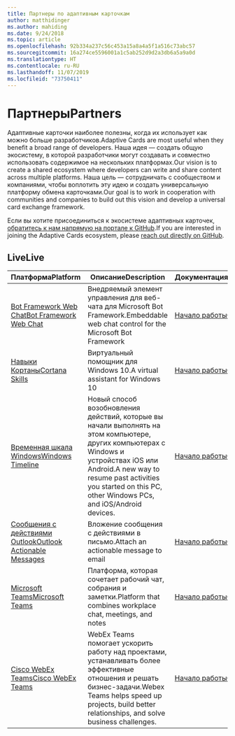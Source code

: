 ```yaml
---
title: Партнеры по адаптивным карточкам
author: matthidinger
ms.author: mahiding
ms.date: 9/24/2018
ms.topic: article
ms.openlocfilehash: 92b334a237c56c453a15a8a4a5f1a516c73abc57
ms.sourcegitcommit: 16a274ce5596001a1c5ab252d9d2a3db6a5a9a0d
ms.translationtype: HT
ms.contentlocale: ru-RU
ms.lasthandoff: 11/07/2019
ms.locfileid: "73750411"
---
```

# <a name="partners"></a><span data-ttu-id="11161-102">Партнеры</span><span class="sxs-lookup"><span data-stu-id="11161-102">Partners</span></span> 

<span data-ttu-id="11161-103">Адаптивные карточки наиболее полезны, когда их использует как можно больше разработчиков.</span><span class="sxs-lookup"><span data-stu-id="11161-103">Adaptive Cards are most useful when they benefit a broad range of developers.</span></span> <span data-ttu-id="11161-104">Наша идея — создать общую экосистему, в которой разработчики могут создавать и совместно использовать содержимое на нескольких платформах.</span><span class="sxs-lookup"><span data-stu-id="11161-104">Our vision is to create a shared ecosystem where developers can write and share content across multiple platforms.</span></span> <span data-ttu-id="11161-105">Наша цель — сотрудничать с сообществом и компаниями, чтобы воплотить эту идею и создать универсальную платформу обмена карточками.</span><span class="sxs-lookup"><span data-stu-id="11161-105">Our goal is to work in cooperation with communities and companies to build out this vision and develop a universal card exchange framework.</span></span>

<span data-ttu-id="11161-106">Если вы хотите присоединиться к экосистеме адаптивных карточек, [обратитесь к нам напрямую на портале к GitHub](https://github.com/Microsoft/AdaptiveCards).</span><span class="sxs-lookup"><span data-stu-id="11161-106">If you are interested in joining the Adaptive Cards ecosystem, please [reach out directly on GitHub](https://github.com/Microsoft/AdaptiveCards).</span></span>

## <a name="live"></a><span data-ttu-id="11161-107">Live</span><span class="sxs-lookup"><span data-stu-id="11161-107">Live</span></span>

<span data-ttu-id="11161-108">Платформа</span><span class="sxs-lookup"><span data-stu-id="11161-108">Platform</span></span> | <span data-ttu-id="11161-109">Описание</span><span class="sxs-lookup"><span data-stu-id="11161-109">Description</span></span> | <span data-ttu-id="11161-110">Документация</span><span class="sxs-lookup"><span data-stu-id="11161-110">Documentation</span></span> | <span data-ttu-id="11161-111">Версия</span><span class="sxs-lookup"><span data-stu-id="11161-111">Version</span></span>
---------|-------------|---------------|---------
[<span data-ttu-id="11161-112">Bot Framework Web Chat</span><span class="sxs-lookup"><span data-stu-id="11161-112">Bot Framework Web Chat</span></span>](https://github.com/Microsoft/BotFramework-WebChat)  | <span data-ttu-id="11161-113">Внедряемый элемент управления для веб-чата для Microsoft Bot Framework.</span><span class="sxs-lookup"><span data-stu-id="11161-113">Embeddable web chat control for the Microsoft Bot Framework</span></span> | [<span data-ttu-id="11161-114">Начало работы</span><span class="sxs-lookup"><span data-stu-id="11161-114">Get Started</span></span>](https://docs.microsoft.com/en-us/adaptive-cards/get-started/bots) | <span data-ttu-id="11161-115">1.2 (Web Chat 4.6)</span><span class="sxs-lookup"><span data-stu-id="11161-115">1.2 (Web Chat 4.6)</span></span>
[<span data-ttu-id="11161-116">Навыки Кортаны</span><span class="sxs-lookup"><span data-stu-id="11161-116">Cortana Skills</span></span>](https://docs.microsoft.com/en-us/cortana/skills/adaptive-cards) | <span data-ttu-id="11161-117">Виртуальный помощник для Windows 10.</span><span class="sxs-lookup"><span data-stu-id="11161-117">A virtual assistant for Windows 10</span></span> | [<span data-ttu-id="11161-118">Начало работы</span><span class="sxs-lookup"><span data-stu-id="11161-118">Get Started</span></span>](https://docs.microsoft.com/en-us/adaptive-cards/get-started/bots) | <span data-ttu-id="11161-119">1.0</span><span class="sxs-lookup"><span data-stu-id="11161-119">1.0</span></span>
[<span data-ttu-id="11161-120">Временная шкала Windows</span><span class="sxs-lookup"><span data-stu-id="11161-120">Windows Timeline</span></span>](https://blogs.windows.com/windowsexperience/2017/12/19/announcing-windows-10-insider-preview-build-17063-pc/) | <span data-ttu-id="11161-121">Новый способ возобновления действий, которые вы начали выполнять на этом компьютере, других компьютерах с Windows и устройствах iOS или Android.</span><span class="sxs-lookup"><span data-stu-id="11161-121">A new way to resume past activities you started on this PC, other Windows PCs, and iOS/Android devices.</span></span> | [<span data-ttu-id="11161-122">Начало работы</span><span class="sxs-lookup"><span data-stu-id="11161-122">Get Started</span></span>](https://docs.microsoft.com/en-us/adaptive-cards/get-started/windows) | <span data-ttu-id="11161-123">1.0</span><span class="sxs-lookup"><span data-stu-id="11161-123">1.0</span></span>
[<span data-ttu-id="11161-124">Сообщения с действиями Outlook</span><span class="sxs-lookup"><span data-stu-id="11161-124">Outlook Actionable Messages</span></span>](https://docs.microsoft.com/en-us/outlook/actionable-messages/)  | <span data-ttu-id="11161-125">Вложение сообщения с действиями в письмо.</span><span class="sxs-lookup"><span data-stu-id="11161-125">Attach an actionable message to email</span></span> | [<span data-ttu-id="11161-126">Начало работы</span><span class="sxs-lookup"><span data-stu-id="11161-126">Get Started</span></span>](https://docs.microsoft.com/en-us/outlook/actionable-messages/) | <span data-ttu-id="11161-127">1.0</span><span class="sxs-lookup"><span data-stu-id="11161-127">1.0</span></span>
[<span data-ttu-id="11161-128">Microsoft Teams</span><span class="sxs-lookup"><span data-stu-id="11161-128">Microsoft Teams</span></span>](https://products.office.com/en-US/microsoft-teams/group-chat-software) | <span data-ttu-id="11161-129">Платформа, которая сочетает рабочий чат, собрания и заметки.</span><span class="sxs-lookup"><span data-stu-id="11161-129">Platform that combines workplace chat, meetings, and notes</span></span> | [<span data-ttu-id="11161-130">Начало работы</span><span class="sxs-lookup"><span data-stu-id="11161-130">Get Started</span></span>](https://docs.microsoft.com/en-us/microsoftteams/platform/concepts/cards/cards-reference#adaptive-card) | <span data-ttu-id="11161-131">1.0</span><span class="sxs-lookup"><span data-stu-id="11161-131">1.0</span></span>
[<span data-ttu-id="11161-132">Cisco WebEx Teams</span><span class="sxs-lookup"><span data-stu-id="11161-132">Cisco WebEx Teams</span></span>](https://www.webex.com/team-collaboration.html) | <span data-ttu-id="11161-133">WebEx Teams помогает ускорить работу над проектами, устанавливать более эффективные отношения и решать бизнес-задачи.</span><span class="sxs-lookup"><span data-stu-id="11161-133">Webex Teams helps speed up projects, build better relationships, and solve business challenges.</span></span> | [<span data-ttu-id="11161-134">Начало работы</span><span class="sxs-lookup"><span data-stu-id="11161-134">Get Started</span></span>](https://developer.webex.com/docs/api/guides/cards) | <span data-ttu-id="11161-135">1.1</span><span class="sxs-lookup"><span data-stu-id="11161-135">1.1</span></span>
